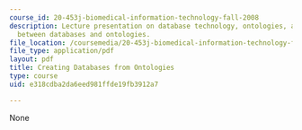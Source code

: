 ```yaml
---
course_id: 20-453j-biomedical-information-technology-fall-2008
description: Lecture presentation on database technology, ontologies, and the relationship
  between databases and ontologies.
file_location: /coursemedia/20-453j-biomedical-information-technology-fall-2008/e318cdba2da6eed981ffde19fb3912a7_1021_db_ontology.pdf
file_type: application/pdf
layout: pdf
title: Creating Databases from Ontologies
type: course
uid: e318cdba2da6eed981ffde19fb3912a7

---
```

None